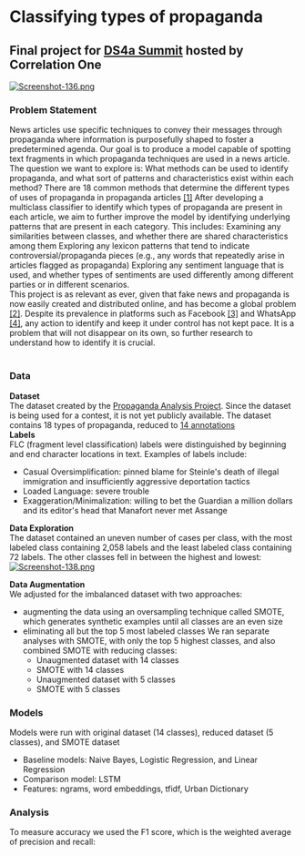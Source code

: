 # Classifying types of propaganda  
## Final project for [DS4a Summit](https://www.correlation-one.com/ds4a) hosted by Correlation One <br>

[![Screenshot-136.png](https://i.postimg.cc/KvYNtQwX/Screenshot-136.png)](https://postimg.cc/YjJYHNt8)

### Problem Statement <br> 
News articles use specific techniques to convey their messages through propaganda where information is purposefully shaped to foster a predetermined agenda.  Our goal is to produce a model capable of spotting text fragments in which propaganda techniques are used in a news article. 
The question we want to explore is: What methods can be used to identify propaganda, and what sort of patterns and characteristics exist within each method?
There are 18 common methods that determine the different types of uses of propaganda in propaganda articles [[1]](https://propaganda.qcri.org/annotations/definitions.html)
After developing a multiclass classifier to identify which types of propaganda are present in each article, we aim to further improve the model by identifying underlying patterns that are present in each category.  This includes:
Examining any similarities between classes, and whether there are shared characteristics among them 
Exploring any lexicon patterns that tend to indicate controversial/propaganda pieces (e.g., any words that repeatedly arise in articles flagged as propaganda)
Exploring any sentiment language that is used, and whether types of sentiments are used differently among different parties or in different scenarios.  
This project is as relevant as ever, given that fake news and propaganda is now easily created and distributed online, and has become a global problem [[2]](https://comprop.oii.ox.ac.uk/research/cybertroops2018/).  Despite its prevalence in platforms such as Facebook [[3]](https://www.amazon.com/Antisocial-Media-Disconnects-Undermines-Democracy/dp/0190841168) and WhatsApp [[4]](https://iscs-conference.com/wp-content/uploads/2019/10/ISCS_2019ConferenceProceedings.pdf), any action to identify and keep it under control has not kept pace.  It is a problem that will not disappear on its own, so further research to understand how to identify it is crucial.
<br><br>
### Data
**Dataset** <br>
The dataset created by the [Propaganda Analysis Project](https://propaganda.qcri.org/).  Since the dataset is being used for a contest, it is not yet publicly available.  The dataset contains 18 types of propaganda, reduced to [14 annotations](https://propaganda.qcri.org/annotations/definitions.html) <br>
**Labels** <br>
FLC (fragment level classification) labels were distinguished by beginning and end character locations in text. Examples of labels include:
- Casual Oversimplification: pinned blame for Steinle's death of illegal immigration and insufficiently aggressive deportation tactics
- Loaded Language: severe trouble
- Exaggeration/Minimalization: willing to bet the Guardian a million dollars and its editor's head that Manafort never met Assange

**Data Exploration** <br>
The dataset contained an uneven number of cases per class, with the most labeled class containing 2,058 labels and the least labeled class containing 72 labels.  The other classes fell in between the highest and lowest:
[![Screenshot-138.png](https://i.postimg.cc/rpsnHVkY/Screenshot-138.png)](https://postimg.cc/PLGQpkNm)  <br>

**Data Augmentation** <br>
We adjusted for the imbalanced dataset with two approaches:
- augmenting the data using an oversampling technique called SMOTE, which generates synthetic examples until all classes are an even size
- eliminating all but the top 5 most labeled classes
We ran separate analyses with SMOTE, with only the top 5 highest classes, and also combined SMOTE with reducing classes:
  * Unaugmented dataset with 14 classes
  * SMOTE with 14 classes
  * Unaugmented dataset with 5 classes 
  * SMOTE with 5 classes 

### Models 
Models were run with original dataset (14 classes), reduced dataset (5 classes), and SMOTE dataset
- Baseline models: Naive Bayes, Logistic Regression, and Linear Regression
- Comparison model: LSTM
- Features: ngrams, word embeddings, tfidf, Urban Dictionary 

### Analysis
To measure accuracy we used the F1 score, which is the weighted average of precision and recall:

